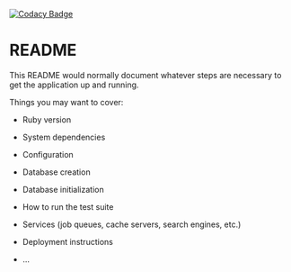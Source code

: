 [![Codacy Badge](https://api.codacy.com/project/badge/Grade/57ee310455ce4e9da422001dee1f1080)](https://www.codacy.com/app/aji-slater/Taskerly?utm_source=github.com&amp;utm_medium=referral&amp;utm_content=aji-slater/Taskerly&amp;utm_campaign=Badge_Grade)


# README

This README would normally document whatever steps are necessary to get the
application up and running.

Things you may want to cover:

* Ruby version

* System dependencies

* Configuration

* Database creation

* Database initialization

* How to run the test suite

* Services (job queues, cache servers, search engines, etc.)

* Deployment instructions

* ...
